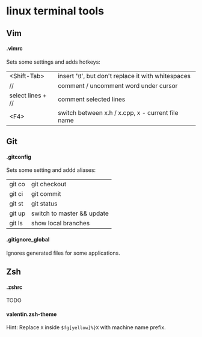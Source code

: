 # linux terminal tools

## Vim

#### .vimrc
Sets some settings and adds hotkeys:<br/>
<table>
<tr><td>  &lt;Shift-Tab&gt;   </td><td>  insert '\t', but don't replace it with whitespaces  </td></tr>
<tr><td>  //                  </td><td>  comment / uncomment word under cursor               </td></tr>
<tr><td>  select lines + //   </td><td>  comment selected lines                              </td></tr>
<tr><td>  &lt;F4&gt;          </td><td>  switch between x.h / x.cpp, x - current file name   </td></tr>
</table>

## Git

#### .gitconfig
Sets some setting and addd aliases:<br/>
<table>
<tr><td>  git co  </td><td>  git checkout               </td></tr>
<tr><td>  git ci  </td><td>  git commit                 </td></tr>
<tr><td>  git st  </td><td>  git status                 </td></tr>
<tr><td>  git up  </td><td>  switch to master && update </td></tr>
<tr><td>  git ls  </td><td>  show local branches        </td></tr>
</table>

#### .gitignore_global
Ignores generated files for some applications.

## Zsh

#### .zshrc

TODO

#### valentin.zsh-theme

Hint: Replace <code>X</code> inside <code>$fg[yellow]%}X</code> with machine name prefix.
